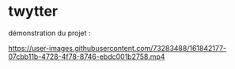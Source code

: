 # twytter

démonstration du projet :



https://user-images.githubusercontent.com/73283488/161842177-07cbb11b-4728-4f78-8746-ebdc001b2758.mp4

